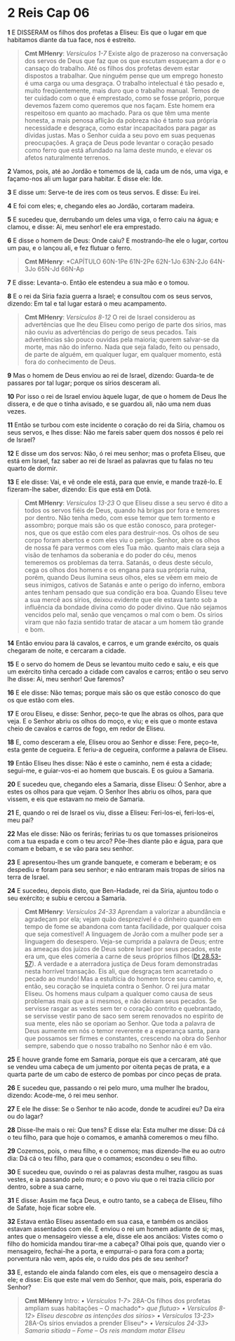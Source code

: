 # 2 Reis Cap 06

**1** 	E DISSERAM os filhos dos profetas a Eliseu: Eis que o lugar em que habitamos diante da tua face, nos é estreito.

> **Cmt MHenry**: *Versículos 1-7* Existe algo de prazeroso na conversação dos servos de Deus que faz que os que escutam esqueçam a dor e o cansaço do trabalho. Até os filhos dos profetas devem estar dispostos a trabalhar. Que ninguém pense que um emprego honesto é uma carga ou uma desgraça. O trabalho intelectual é tão pesado e, muito freqüentemente, mais duro que o trabalho manual. Temos de ter cuidado com o que é emprestado, como se fosse próprio, porque devemos fazem como queremos que nos façam. Este homem era respeitoso em quanto ao machado. Para os que têm uma mente honesta, a mais penosa aflição da pobreza não é tanto sua própria necessidade e desgraça, como estar incapacitados para pagar as dívidas justas. Mas o Senhor cuida a seu povo em suas pequenas preocupações. A graça de Deus pode levantar o coração pesado como ferro que está afundado na lama deste mundo, e elevar os afetos naturalmente terrenos.

**2** 	Vamos, pois, até ao Jordão e tomemos de lá, cada um de nós, uma viga, e façamo-nos ali um lugar para habitar. E disse ele: Ide.

**3** 	E disse um: Serve-te de ires com os teus servos. E disse: Eu irei.

**4** 	E foi com eles; e, chegando eles ao Jordão, cortaram madeira.

**5** 	E sucedeu que, derrubando um deles uma viga, o ferro caiu na água; e clamou, e disse: Ai, meu senhor! ele era emprestado.

**6** 	E disse o homem de Deus: Onde caiu? E mostrando-lhe ele o lugar, cortou um pau, e o lançou ali, e fez flutuar o ferro.

> **Cmt MHenry**: *CAPÍTULO 60N-1Pe 61N-2Pe 62N-1Jo 63N-2Jo 64N-3Jo 65N-Jd 66N-Ap

**7** 	E disse: Levanta-o. Então ele estendeu a sua mão e o tomou.

**8** 	E o rei da Síria fazia guerra a Israel; e consultou com os seus servos, dizendo: Em tal e tal lugar estará o meu acampamento.

> **Cmt MHenry**: *Versículos 8-12* O rei de Israel considerou as advertências que lhe deu Eliseu como perigo de parte dos sírios, mas não ouviu as advertências do perigo de seus pecados. Tais advertências são pouco ouvidas pela maioria; querem salvar-se da morte, mas não do inferno. Nada que seja falado, feito ou pensado, de parte de alguém, em qualquer lugar, em qualquer momento, está fora do conhecimento de Deus.

**9** 	Mas o homem de Deus enviou ao rei de Israel, dizendo: Guarda-te de passares por tal lugar; porque os sírios desceram ali.

**10** 	Por isso o rei de Israel enviou àquele lugar, de que o homem de Deus lhe dissera, e de que o tinha avisado, e se guardou ali, não uma nem duas vezes.

**11** 	Então se turbou com este incidente o coração do rei da Síria, chamou os seus servos, e lhes disse: Não me fareis saber quem dos nossos é pelo rei de Israel?

**12** 	E disse um dos servos: Não, ó rei meu senhor; mas o profeta Eliseu, que está em Israel, faz saber ao rei de Israel as palavras que tu falas no teu quarto de dormir.

**13** 	E ele disse: Vai, e vê onde ele está, para que envie, e mande trazê-lo. E fizeram-lhe saber, dizendo: Eis que está em Dotã.

> **Cmt MHenry**: *Versículos 13-23* O que Eliseu disse a seu servo é dito a todos os servos fiéis de Deus, quando há brigas por fora e temores por dentro. Não tenha medo, com esse temor que tem tormento e assombro; porque mais são os que estão conosco, para proteger-nos, que os que estão com eles para destruir-nos. Os olhos de seu corpo foram abertos e com eles viu o perigo. Senhor, abre os olhos de nossa fé para vermos com eles Tua mão. quanto mais clara seja a visão de tenhamos da soberania e do poder do céu, menos temeremos os problemas da terra. Satanás, o deus deste século, cega os olhos dos homens e os engana para sua própria ruína, porém, quando Deus ilumina seus olhos, eles se vêem em meio de seus inimigos, cativos de Satanás e ante o perigo do inferno, embora antes tenham pensado que sua condição era boa. Quando Eliseu teve a sua mercê aos sírios, deixou evidente que ele estava tanto sob a influência da bondade divina como do poder divino. Que não sejamos vencidos pelo mal, senão que vençamos o mal com o bem. Os sírios viram que não fazia sentido tratar de atacar a um homem tão grande e bom.

**14** 	Então enviou para lá cavalos, e carros, e um grande exército, os quais chegaram de noite, e cercaram a cidade.

**15** 	E o servo do homem de Deus se levantou muito cedo e saiu, e eis que um exército tinha cercado a cidade com cavalos e carros; então o seu servo lhe disse: Ai, meu senhor! Que faremos?

**16** 	E ele disse: Não temas; porque mais são os que estão conosco do que os que estão com eles.

**17** 	E orou Eliseu, e disse: Senhor, peço-te que lhe abras os olhos, para que veja. E o Senhor abriu os olhos do moço, e viu; e eis que o monte estava cheio de cavalos e carros de fogo, em redor de Eliseu.

**18** 	E, como desceram a ele, Eliseu orou ao Senhor e disse: Fere, peço-te, esta gente de cegueira. E feriu-a de cegueira, conforme a palavra de Eliseu.

**19** 	Então Eliseu lhes disse: Não é este o caminho, nem é esta a cidade; segui-me, e guiar-vos-ei ao homem que buscais. E os guiou a Samaria.

**20** 	E sucedeu que, chegando eles a Samaria, disse Eliseu: Ó Senhor, abre a estes os olhos para que vejam. O Senhor lhes abriu os olhos, para que vissem, e eis que estavam no meio de Samaria.

**21** 	E, quando o rei de Israel os viu, disse a Eliseu: Feri-los-ei, feri-los-ei, meu pai?

**22** 	Mas ele disse: Não os ferirás; feririas tu os que tomasses prisioneiros com a tua espada e com o teu arco? Põe-lhes diante pão e água, para que comam e bebam, e se vão para seu senhor.

**23** 	E apresentou-lhes um grande banquete, e comeram e beberam; e os despediu e foram para seu senhor; e não entraram mais tropas de sírios na terra de Israel.

**24** 	E sucedeu, depois disto, que Ben-Hadade, rei da Síria, ajuntou todo o seu exército; e subiu e cercou a Samaria.

> **Cmt MHenry**: *Versículos 24-33* Aprendam a valorizar a abundância e agradeçam por ela; vejam quão desprezível é o dinheiro quando em tempo de fome se abandona com tanta facilidade, por qualquer coisa que seja comestível! A linguagem de Jorão com a mulher pode ser a linguagem do desespero. Veja-se cumprida a palavra de Deus; entre as ameaças dos juízos de Deus sobre Israel por seus pecados, este era um, que eles comeria a carne de seus próprios filhos ([Dt 28.53-57](../05A-Dt/28.md#53)). A verdade e a aterradora justiça de Deus foram demonstradas nesta horrível transação. Eis ali, que desgraças tem acarretado o pecado ao mundo! Mas a estultícia do homem torce seu caminho, e, então, seu coração se inquieta contra o Senhor. O rei jura matar Eliseu. Os homens maus culpam a qualquer como causa de seus problemas mais que a si mesmos, e não deixam seus pecados. Se servisse rasgar as vestes sem ter o coração contrito e quebrantado, se servisse vestir pano de saco sem serem renovados no espírito de sua mente, eles não se oporiam ao Senhor. Que toda a palavra de Deus aumente em nós o temor reverente e a esperança santa, para que possamos ser firmes e constantes, crescendo na obra do Senhor sempre, sabendo que o nosso trabalho no Senhor não é em vão.

**25** 	E houve grande fome em Samaria, porque eis que a cercaram, até que se vendeu uma cabeça de um jumento por oitenta peças de prata, e a quarta parte de um cabo de esterco de pombas por cinco peças de prata.

**26** 	E sucedeu que, passando o rei pelo muro, uma mulher lhe bradou, dizendo: Acode-me, ó rei meu senhor.

**27** 	E ele lhe disse: Se o Senhor te não acode, donde te acudirei eu? Da eira ou do lagar?

**28** 	Disse-lhe mais o rei: Que tens? E disse ela: Esta mulher me disse: Dá cá o teu filho, para que hoje o comamos, e amanhã comeremos o meu filho.

**29** 	Cozemos, pois, o meu filho, e o comemos; mas dizendo-lhe eu ao outro dia: Dá cá o teu filho, para que o comamos; escondeu o seu filho.

**30** 	E sucedeu que, ouvindo o rei as palavras desta mulher, rasgou as suas vestes, e ia passando pelo muro; e o povo viu que o rei trazia cilício por dentro, sobre a sua carne,

**31** 	E disse: Assim me faça Deus, e outro tanto, se a cabeça de Eliseu, filho de Safate, hoje ficar sobre ele.

**32** 	Estava então Eliseu assentado em sua casa, e também os anciãos estavam assentados com ele. E enviou o rei um homem adiante de si; mas, antes que o mensageiro viesse a ele, disse ele aos anciãos: Vistes como o filho do homicida mandou tirar-me a cabeça? Olhai pois que, quando vier o mensageiro, fechai-lhe a porta, e empurrai-o para fora com a porta; porventura não vem, após ele, o ruído dos pés de seu senhor?

**33** 	E, estando ele ainda falando com eles, eis que o mensageiro descia a ele; e disse: Eis que este mal vem do Senhor, que mais, pois, esperaria do Senhor?


> **Cmt MHenry** Intro: *• Versículos 1-7*> 28A-Os filhos dos profetas ampliam suas habitações – O machado*> *que flutua*> *• Versículos 8-12*> *Eliseu descobre as intenções dos sírios*> *• Versículos 13-23*> 28A-Os sírios enviados a prender Eliseu*> *• Versículos 24-33*> *Samaria sitiada – Fome – Os reis mandam matar Eliseu*